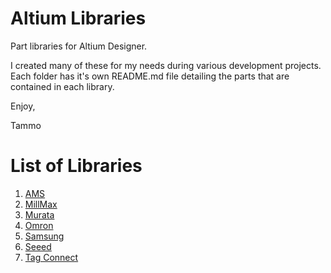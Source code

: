 # Altium Libraries

Part libraries for Altium Designer.

I created many of these for my needs during various development projects.
Each folder has it's own README.md file detailing the parts that are contained in each library.

Enjoy,

Tammo

# List of Libraries

1. [AMS](AMS)
1. [MillMax](MillMax)
1. [Murata](Murata)
1. [Omron](Omron)
1. [Samsung](Samsung)
1. [Seeed](Seeed)
1. [Tag Connect](TagConnect)
